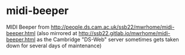 # midi-beeper
MIDI Beeper from http://people.ds.cam.ac.uk/ssb22/mwrhome/midi-beeper.html
(also mirrored at http://ssb22.gitlab.io/mwrhome/midi-beeper.html as the Cambridge "DS-Web" server sometimes gets taken down for several days of maintenance)

